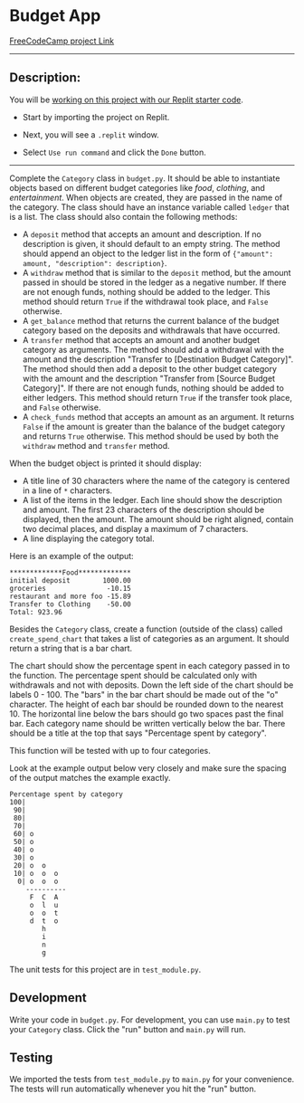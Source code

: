 <h1>Budget App</h1>
<p><a href="https://www.freecodecamp.org/learn/scientific-computing-with-python/scientific-computing-with-python-projects/budget-app">FreeCodeCamp project Link</a> 
</p>
<hr>
<h2>Description:</h2>
<p>You will be <a href="https://replit.com/github/freeCodeCamp/boilerplate-budget-app" target="_blank" rel="noopener noreferrer nofollow">working on this project with our Replit starter code</a>.</p>
<ul>
<li>
<p>Start by importing the project on Replit.</p>
</li>
<li>
<p>Next, you will see a <code>.replit</code> window.</p>
</li>
<li>
<p>Select <code>Use run command</code> and click the <code>Done</code> button.</p>
</li>
</ul>
<hr><div><section id="instructions">
<p>Complete the <code>Category</code> class in <code>budget.py</code>. It should be able to instantiate objects based on different budget categories like <em>food</em>, <em>clothing</em>, and <em>entertainment</em>. When objects are created, they are passed in the name of the category. The class should have an instance variable called <code>ledger</code> that is a list. The class should also contain the following methods:</p>
<ul>
<li>A <code>deposit</code> method that accepts an amount and description. If no description is given, it should default to an empty string. The method should append an object to the ledger list in the form of <code>{"amount": amount, "description": description}</code>.</li>
<li>A <code>withdraw</code> method that is similar to the <code>deposit</code> method, but the amount passed in should be stored in the ledger as a negative number. If there are not enough funds, nothing should be added to the ledger. This method should return <code>True</code> if the withdrawal took place, and <code>False</code> otherwise.</li>
<li>A <code>get_balance</code> method that returns the current balance of the budget category based on the deposits and withdrawals that have occurred.</li>
<li>A <code>transfer</code> method that accepts an amount and another budget category as arguments. The method should add a withdrawal with the amount and the description "Transfer to [Destination Budget Category]". The method should then add a deposit to the other budget category with the amount and the description "Transfer from [Source Budget Category]". If there are not enough funds, nothing should be added to either ledgers. This method should return <code>True</code> if the transfer took place, and <code>False</code> otherwise.</li>
<li>A <code>check_funds</code> method that accepts an amount as an argument. It returns <code>False</code> if the amount is greater than the balance of the budget category and returns <code>True</code> otherwise. This method should be used by both the <code>withdraw</code> method and <code>transfer</code> method.</li>
</ul>
<p>When the budget object is printed it should display:</p>
<ul>
<li>A title line of 30 characters where the name of the category is centered in a line of <code>*</code> characters.</li>
<li>A list of the items in the ledger. Each line should show the description and amount. The first 23 characters of the description should be displayed, then the amount. The amount should be right aligned, contain two decimal places, and display a maximum of 7 characters.</li>
<li>A line displaying the category total.</li>
</ul>
<p>Here is an example of the output:</p>
<pre class="language-bash" tabindex="0" role="region" aria-label=" code example"><code class="language-bash">*************Food*************
initial deposit        1000.00
groceries               -10.15
restaurant and more foo -15.89
Transfer to Clothing    -50.00
Total: 923.96
</code></pre>
<p>Besides the <code>Category</code> class, create a function (outside of the class) called <code>create_spend_chart</code> that takes a list of categories as an argument. It should return a string that is a bar chart.</p>
<p>The chart should show the percentage spent in each category passed in to the function. The percentage spent should be calculated only with withdrawals and not with deposits. Down the left side of the chart should be labels 0 - 100. The "bars" in the bar chart should be made out of the "o" character. The height of each bar should be rounded down to the nearest 10. The horizontal line below the bars should go two spaces past the final bar. Each category name should be written vertically below the bar. There should be a title at the top that says "Percentage spent by category".</p>
<p>This function will be tested with up to four categories.</p>
<p>Look at the example output below very closely and make sure the spacing of the output matches the example exactly.</p>
<pre class="language-bash" tabindex="0" role="region" aria-label=" code example"><code class="language-bash">Percentage spent by category
100|          
 90|          
 80|          
 70|          
 60| o        
 50| o        
 40| o        
 30| o        
 20| o  o     
 10| o  o  o  
  0| o  o  o  
    ----------
     F  C  A  
     o  l  u  
     o  o  t  
     d  t  o  
        h     
        i     
        n     
        g     
</code></pre>
<p>The unit tests for this project are in <code>test_module.py</code>.</p>
<h2>Development</h2>
<p>Write your code in <code>budget.py</code>. For development, you can use <code>main.py</code> to test your <code>Category</code> class. Click the "run" button and <code>main.py</code> will run.</p>
<h2>Testing</h2>
<p>We imported the tests from <code>test_module.py</code> to <code>main.py</code> for your convenience. The tests will run automatically whenever you hit the "run" button.</p></section></div>